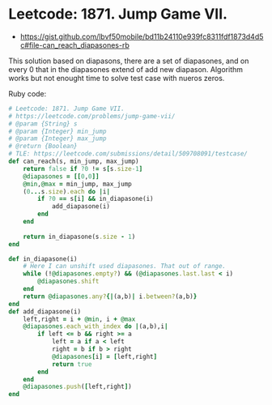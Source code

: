 # Leetcode: 1871. Jump Game VII.

- https://gist.github.com/lbvf50mobile/bd11b24110e939fc8311fdf1873d4d5c#file-can_reach_diapasones-rb 

This solution based on diapasons, there are a set of diapasones, and on every 0 that in the diapasones extend of add new diapason. Algorithm works but not enought time to solve test case with nueros zeros.

Ruby code:
```Ruby
# Leetcode: 1871. Jump Game VII.
# https://leetcode.com/problems/jump-game-vii/
# @param {String} s
# @param {Integer} min_jump
# @param {Integer} max_jump
# @return {Boolean}
# TLE: https://leetcode.com/submissions/detail/509708091/testcase/
def can_reach(s, min_jump, max_jump)
    return false if ?0 != s[s.size-1] 
    @diapasones = [[0,0]]
    @min,@max = min_jump, max_jump
    (0...s.size).each do |i|
        if ?0 == s[i] && in_diapasone(i)
            add_diapasone(i)
        end
    end
    
    return in_diapasone(s.size - 1)
end

def in_diapasone(i)
    # Here I can unshift used diapasones. That out of range.
    while (!@diapasones.empty?) && (@diapasones.last.last < i)
        @diapasones.shift
    end
    return @diapasones.any?{|(a,b)| i.between?(a,b)}
end
def add_diapasone(i)
    left,right = i + @min, i + @max
    @diapasones.each_with_index do |(a,b),i|
        if left <= b && right >= a
            left = a if a < left
            right = b if b > right
            @diapasones[i] = [left,right]
            return true
        end
    end
    @diapasones.push([left,right])
end
```

